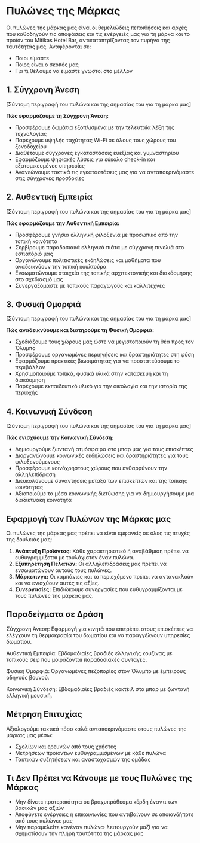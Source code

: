 # Πυλώνες της Μάρκας

Οι πυλώνες της μάρκας μας είναι οι θεμελιώδεις πεποιθήσεις και αρχές που καθοδηγούν τις αποφάσεις και τις ενέργειές μας για τη μάρκα και το προϊόν του Mitikas Hotel Bar, αντικατοπτρίζοντας τον πυρήνα της ταυτότητάς μας. Αναφέρονται σε:

* Ποιοι είμαστε
* Ποιος είναι ο σκοπός μας
* Για τι θέλουμε να είμαστε γνωστοί στο μέλλον

## 1. Σύγχρονη Άνεση

[Σύντομη περιγραφή του πυλώνα και της σημασίας του για τη μάρκα μας]

**Πώς εφαρμόζουμε τη Σύγχρονη Άνεση:**

* Προσφέρουμε δωμάτια εξοπλισμένα με την τελευταία λέξη της τεχνολογίας
* Παρέχουμε υψηλής ταχύτητας Wi-Fi σε όλους τους χώρους του ξενοδοχείου
* Διαθέτουμε σύγχρονες εγκαταστάσεις ευεξίας και γυμναστηρίου
* Εφαρμόζουμε ψηφιακές λύσεις για εύκολο check-in και εξατομικευμένες υπηρεσίες
* Ανανεώνουμε τακτικά τις εγκαταστάσεις μας για να ανταποκρινόμαστε στις σύγχρονες προσδοκίες

## 2. Αυθεντική Εμπειρία

[Σύντομη περιγραφή του πυλώνα και της σημασίας του για τη μάρκα μας]

**Πώς εφαρμόζουμε την Αυθεντική Εμπειρία:**

* Προσφέρουμε γνήσια ελληνική φιλοξενία με προσωπικό από την τοπική κοινότητα
* Σερβίρουμε παραδοσιακά ελληνικά πιάτα με σύγχρονη πινελιά στο εστιατόριό μας
* Οργανώνουμε πολιτιστικές εκδηλώσεις και μαθήματα που αναδεικνύουν την τοπική κουλτούρα
* Ενσωματώνουμε στοιχεία της τοπικής αρχιτεκτονικής και διακόσμησης στο σχεδιασμό μας
* Συνεργαζόμαστε με τοπικούς παραγωγούς και καλλιτέχνες

## 3. Φυσική Ομορφιά

[Σύντομη περιγραφή του πυλώνα και της σημασίας του για τη μάρκα μας]

**Πώς αναδεικνύουμε και διατηρούμε τη Φυσική Ομορφιά:**

* Σχεδιάζουμε τους χώρους μας ώστε να μεγιστοποιούν τη θέα προς τον Όλυμπο
* Προσφέρουμε οργανωμένες περιηγήσεις και δραστηριότητες στη φύση
* Εφαρμόζουμε πρακτικές βιωσιμότητας για να προστατεύσουμε το περιβάλλον
* Χρησιμοποιούμε τοπικά, φυσικά υλικά στην κατασκευή και τη διακόσμηση
* Παρέχουμε εκπαιδευτικό υλικό για την οικολογία και την ιστορία της περιοχής

## 4. Κοινωνική Σύνδεση

[Σύντομη περιγραφή του πυλώνα και της σημασίας του για τη μάρκα μας]

**Πώς ενισχύουμε την Κοινωνική Σύνδεση:**

* Δημιουργούμε ζωντανή ατμόσφαιρα στο μπαρ μας για τους επισκέπτες
* Διοργανώνουμε κοινωνικές εκδηλώσεις και δραστηριότητες για τους φιλοξενούμενους
* Προσφέρουμε κοινόχρηστους χώρους που ενθαρρύνουν την αλληλεπίδραση
* Διευκολύνουμε συναντήσεις μεταξύ των επισκεπτών και της τοπικής κοινότητας
* Αξιοποιούμε τα μέσα κοινωνικής δικτύωσης για να δημιουργήσουμε μια διαδικτυακή κοινότητα

## Εφαρμογή των Πυλώνων της Μάρκας μας

Οι πυλώνες της μάρκας μας πρέπει να είναι εμφανείς σε όλες τις πτυχές της δουλειάς μας:

1. **Ανάπτυξη Προϊόντος:** Κάθε χαρακτηριστικό ή αναβάθμιση πρέπει να ευθυγραμμίζεται με τουλάχιστον έναν πυλώνα.
2. **Εξυπηρέτηση Πελατών:** Οι αλληλεπιδράσεις μας πρέπει να ενσωματώνουν αυτούς τους πυλώνες.
3. **Μάρκετινγκ:** Οι καμπάνιες και το περιεχόμενο πρέπει να αντανακλούν και να ενισχύουν αυτές τις αξίες.
4. **Συνεργασίες:** Επιδιώκουμε συνεργασίες που ευθυγραμμίζονται με τους πυλώνες της μάρκας μας.

## Παραδείγματα σε Δράση

Σύγχρονη Άνεση: Εφαρμογή για κινητά που επιτρέπει στους επισκέπτες να ελέγχουν τη θερμοκρασία του δωματίου και να παραγγέλνουν υπηρεσίες δωματίου.

Αυθεντική Εμπειρία: Εβδομαδιαίες βραδιές ελληνικής κουζίνας με τοπικούς σεφ που μοιράζονται παραδοσιακές συνταγές.

Φυσική Ομορφιά: Οργανωμένες πεζοπορίες στον Όλυμπο με έμπειρους οδηγούς βουνού.

Κοινωνική Σύνδεση: Εβδομαδιαίες βραδιές κοκτέιλ στο μπαρ με ζωντανή ελληνική μουσική.

## Μέτρηση Επιτυχίας

Αξιολογούμε τακτικά πόσο καλά ανταποκρινόμαστε στους πυλώνες της μάρκας μας μέσω:

* Σχολίων και ερευνών από τους χρήστες
* Μετρήσεων προϊόντων ευθυγραμμισμένων με κάθε πυλώνα
* Τακτικών συζητήσεων και αναστοχασμών της ομάδας

## Τι Δεν Πρέπει να Κάνουμε με τους Πυλώνες της Μάρκας

* Μην δίνετε προτεραιότητα σε βραχυπρόθεσμα κέρδη έναντι των βασικών μας αξιών
* Αποφύγετε ενέργειες ή επικοινωνίες που αντιβαίνουν σε οποιονδήποτε από τους πυλώνες μας
* Μην παραμελείτε κανέναν πυλώνα· λειτουργούν μαζί για να σχηματίσουν την πλήρη ταυτότητα της μάρκας μας

